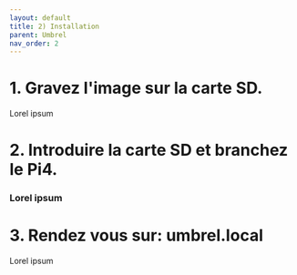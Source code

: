 ```yaml
---
layout: default
title: 2) Installation
parent: Umbrel
nav_order: 2
---
```



# 1. Gravez l'image sur la carte SD. 
Lorel ipsum
# 2. Introduire la carte SD et branchez le Pi4. 
### Lorel ipsum
# 3. Rendez vous sur: umbrel.local  
Lorel ipsum